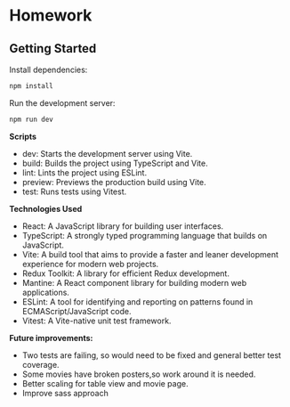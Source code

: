 # Homework

## Getting Started

Install dependencies:

```bash
npm install
```

Run the development server:

``` bash    
npm run dev
```

**Scripts**
* dev: Starts the development server using Vite.
* build: Builds the project using TypeScript and Vite.
* lint: Lints the project using ESLint.
* preview: Previews the production build using Vite.
* test: Runs tests using Vitest.

**Technologies Used**
* React: A JavaScript library for building user interfaces.
* TypeScript: A strongly typed programming language that builds on JavaScript.
* Vite: A build tool that aims to provide a faster and leaner development experience for modern web projects.
* Redux Toolkit: A library for efficient Redux development.
* Mantine: A React component library for building modern web applications.
* ESLint: A tool for identifying and reporting on patterns found in ECMAScript/JavaScript code.
* Vitest: A Vite-native unit test framework.


**Future improvements:**
* Two tests are failing, so would need to be fixed and general better test coverage.
* Some movies have broken posters,so work around it is needed.
* Better scaling for table view and movie page.
* Improve sass approach

